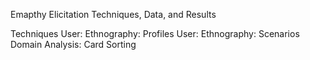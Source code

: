Emapthy Elicitation Techniques, Data, and Results


Techniques
User: Ethnography: Profiles
User: Ethnography: Scenarios
Domain Analysis: Card Sorting

